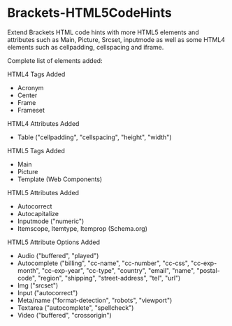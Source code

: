 Brackets-HTML5CodeHints
=======================

Extend Brackets HTML code hints with more HTML5 elements and attributes such as Main, Picture, Srcset, inputmode as well as some HTML4 elements such as cellpadding, cellspacing and iframe.

Complete list of elements added:

HTML4 Tags Added
* Acronym
* Center
* Frame
* Frameset

HTML4 Attributes Added
* Table ("cellpadding", "cellspacing", "height", "width")

HTML5 Tags Added
* Main
* Picture
* Template (Web Components)

HTML5 Attributes Added
* Autocorrect
* Autocapitalize
* Inputmode ("numeric")
* Itemscope, Itemtype, Itemprop (Schema.org)

HTML5 Attribute Options Added
* Audio ("buffered", "played")
* Autocomplete ("billing", "cc-name", "cc-number", "cc-css", "cc-exp-month", "cc-exp-year", "cc-type", "country", "email", "name", "postal-code", "region", "shipping", "street-address", "tel", "url")
* Img ("srcset")
* Input ("autocorrect")
* Meta/name ("format-detection", "robots", "viewport")
* Textarea ("autocomplete", "spellcheck")
* Video ("buffered", "crossorigin")
